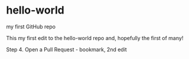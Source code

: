 # hello-world
my first GitHub repo

This my first edit to the hello-world repo and, hopefully the first of many!

Step 4. Open a Pull Request - bookmark, 2nd edit
